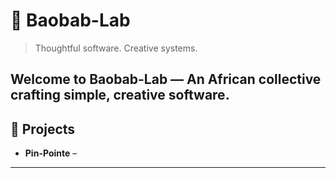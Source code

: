 # 🌳 Baobab-Lab

> Thoughtful software. Creative systems.

Welcome to **Baobab-Lab** — An African collective crafting simple, creative software.
---

## 🔧 Projects

- **Pin-Pointe** –

---
